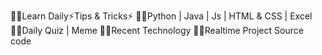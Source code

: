 👨‍💻Learn Daily⚡Tips & Tricks⚡
👨‍💻Python | Java | Js | HTML & CSS | Excel
👨‍💻Daily Quiz | Meme
👨‍💻Recent Technology
👨‍💻Realtime Project Source code
